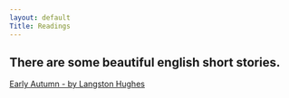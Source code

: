 ```yaml
---
layout: default
Title: Readings
---
```


## There are some beautiful english short stories.

[Early Autumn - by Langston Hughes](https://cheryli.github.io/Readings/Early_Autumn)
